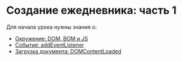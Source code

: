 # Создание ежедневника: часть 1

Для начала урока нужны знания о:

- [Окружение: DOM, BOM и JS](http://learn.javascript.ru/browser-environment)
- [События: addEventListener](http://learn.javascript.ru/introduction-browser-events#addeventlistener-и-removeeventlistener)
- [Загрузка документа: DOMContentLoaded](http://learn.javascript.ru/onload-ondomcontentloaded)